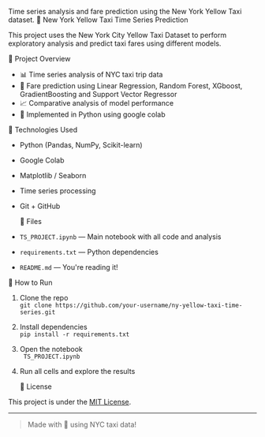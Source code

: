 
Time series analysis and fare prediction using the New York Yellow Taxi dataset.
  🗽 New York Yellow Taxi Time Series Prediction

This project uses the New York City Yellow Taxi Dataset to perform exploratory analysis and predict taxi fares using different models.

   📂 Project Overview

- 📊 Time series analysis of NYC taxi trip data
- 🧠 Fare prediction using Linear Regression, Random Forest, XGboost, GradientBoosting and Support Vector Regressor 
- 📈 Comparative analysis of model performance
- 🔧 Implemented in Python using google colab

 🚀 Technologies Used

- Python (Pandas, NumPy, Scikit-learn)
- Google Colab
- Matplotlib / Seaborn
- Time series processing
- Git + GitHub

  📁 Files

- `TS_PROJECT.ipynb` — Main notebook with all code and analysis
- `requirements.txt` — Python dependencies
- `README.md` — You're reading it!

   

 📌 How to Run

1. Clone the repo  
   `git clone https://github.com/your-username/ny-yellow-taxi-time-series.git`

2. Install dependencies  
   `pip install -r requirements.txt`

3. Open the notebook  
   ` TS_PROJECT.ipynb`

4. Run all cells and explore the results

   📜 License

This project is under the [MIT License](LICENSE).

---

> Made with 💛 using NYC taxi data!
